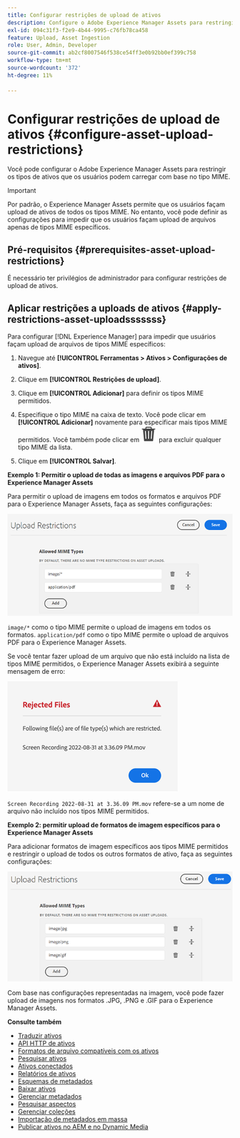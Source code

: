 ```yaml
---
title: Configurar restrições de upload de ativos
description: Configure o Adobe Experience Manager Assets para restringir os tipos de ativos que os usuários podem carregar com base no tipo MIME. Ele ajuda a impedir uploads acidentais de formato indesejado e arquivos mal-intencionados.
exl-id: 094c31f3-f2e9-4b44-9995-c76fb78ca458
feature: Upload, Asset Ingestion
role: User, Admin, Developer
source-git-commit: ab2cf8007546f538ce54ff3e0b92bb0ef399c758
workflow-type: tm+mt
source-wordcount: '372'
ht-degree: 11%

---
```


# Configurar restrições de upload de ativos {#configure-asset-upload-restrictions}

Você pode configurar o Adobe Experience Manager Assets para restringir os tipos de ativos que os usuários podem carregar com base no tipo MIME.

>[!IMPORTANT]
>
>Por padrão, o Experience Manager Assets permite que os usuários façam upload de ativos de todos os tipos MIME. No entanto, você pode definir as configurações para impedir que os usuários façam upload de arquivos apenas de tipos MIME específicos.

## Pré-requisitos {#prerequisites-asset-upload-restrictions}

É necessário ter privilégios de administrador para configurar restrições de upload de ativos.

## Aplicar restrições a uploads de ativos {#apply-restrictions-asset-uploadsssssss}

Para configurar [!DNL Experience Manager] para impedir que usuários façam upload de arquivos de tipos MIME específicos:

1. Navegue até **[!UICONTROL Ferramentas > Ativos > Configurações de ativos]**.

1. Clique em **[!UICONTROL Restrições de upload]**.

1. Clique em **[!UICONTROL Adicionar]** para definir os tipos MIME permitidos.

1. Especifique o tipo MIME na caixa de texto. Você pode clicar em **[!UICONTROL Adicionar]** novamente para especificar mais tipos MIME permitidos. Você também pode clicar em ![ícone excluir](assets/delete-icon.svg) para excluir qualquer tipo MIME da lista.

1. Clique em **[!UICONTROL Salvar]**.

**Exemplo 1: Permitir o upload de todas as imagens e arquivos PDF para o Experience Manager Assets**

Para permitir o upload de imagens em todos os formatos e arquivos PDF para o Experience Manager Assets, faça as seguintes configurações:

![Restrições de upload de ativos](assets/asset-upload-restrictions.png)

`image/*` como o tipo MIME permite o upload de imagens em todos os formatos. `application/pdf` como o tipo MIME permite o upload de arquivos PDF para o Experience Manager Assets.

Se você tentar fazer upload de um arquivo que não está incluído na lista de tipos MIME permitidos, o Experience Manager Assets exibirá a seguinte mensagem de erro:

![Arquivos restritos](assets/asset-upload-restricted-files.png)

`Screen Recording 2022-08-31 at 3.36.09 PM.mov` refere-se a um nome de arquivo não incluído nos tipos MIME permitidos.

**Exemplo 2: permitir upload de formatos de imagem específicos para o Experience Manager Assets**

Para adicionar formatos de imagem específicos aos tipos MIME permitidos e restringir o upload de todos os outros formatos de ativo, faça as seguintes configurações:

![Restrições de ativos](assets/asset-restrictions.png)

Com base nas configurações representadas na imagem, você pode fazer upload de imagens nos formatos .JPG, .PNG e .GIF para o Experience Manager Assets.

**Consulte também**

* [Traduzir ativos](translate-assets.md)
* [API HTTP de ativos](mac-api-assets.md)
* [Formatos de arquivo compatíveis com os ativos](file-format-support.md)
* [Pesquisar ativos](search-assets.md)
* [Ativos conectados](use-assets-across-connected-assets-instances.md)
* [Relatórios de ativos](asset-reports.md)
* [Esquemas de metadados](metadata-schemas.md)
* [Baixar ativos](download-assets-from-aem.md)
* [Gerenciar metadados](manage-metadata.md)
* [Pesquisar aspectos](search-facets.md)
* [Gerenciar coleções](manage-collections.md)
* [Importação de metadados em massa](metadata-import-export.md)
* [Publicar ativos no AEM e no Dynamic Media](/help/assets/publish-assets-to-aem-and-dm.md)
